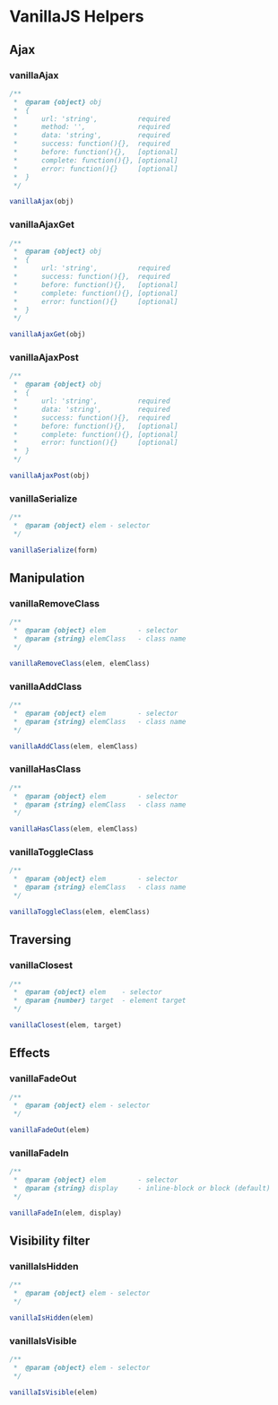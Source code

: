 # VanillaJS Helpers

## Ajax

### vanillaAjax
```javascript
/**
 *	@param {object} obj
 * 	{
 *		url: 'string',          required
 *		method: '',             required
 *		data: 'string',			required
 *		success: function(){},  required
 *		before: function(){},	[optional]
 *		complete: function(){},	[optional]
 *		error: function(){}     [optional]
 * 	}
 */

vanillaAjax(obj)
```

### vanillaAjaxGet
```javascript
/**
 *	@param {object} obj
 *	{
 *		url: 'string',          required
 *		success: function(){},  required
 *		before: function(){},	[optional]
 *		complete: function(){},	[optional]
 *		error: function(){}     [optional]
 *	}
 */

vanillaAjaxGet(obj)
```

### vanillaAjaxPost
```javascript
/**
 *	@param {object} obj
 *	{
 *		url: 'string',          required
 *		data: 'string',         required
 *		success: function(){},	required
 *		before: function(){},	[optional]
 *		complete: function(){},	[optional]
 *		error: function(){}     [optional]
 *	}
 */

vanillaAjaxPost(obj)
```

### vanillaSerialize
```javascript
/**
 *  @param {object} elem - selector
 */

vanillaSerialize(form)
```

## Manipulation

### vanillaRemoveClass
```javascript
/**
 *  @param {object} elem		- selector
 *  @param {string} elemClass	- class name
 */

vanillaRemoveClass(elem, elemClass)
```

### vanillaAddClass
```javascript
/**
 *  @param {object} elem		- selector
 *  @param {string} elemClass	- class name
 */

vanillaAddClass(elem, elemClass)
```

### vanillaHasClass
```javascript
/**
 *  @param {object} elem		- selector
 *  @param {string} elemClass	- class name
 */

vanillaHasClass(elem, elemClass)
```

### vanillaToggleClass
```javascript
/**
 *  @param {object} elem		- selector
 *  @param {string} elemClass	- class name
 */

vanillaToggleClass(elem, elemClass)
```

## Traversing

### vanillaClosest
```javascript
/**
 *  @param {object} elem    - selector
 *  @param {number} target  - element target
 */

vanillaClosest(elem, target)
```

## Effects

### vanillaFadeOut
```javascript
/**
 *  @param {object} elem - selector
 */

vanillaFadeOut(elem)
```

### vanillaFadeIn
```javascript
/**
 *	@param {object} elem 		- selector
 *	@param {string} display  	- inline-block or block (default)
 */

vanillaFadeIn(elem, display)
```

## Visibility filter

### vanillaIsHidden
```javascript
/**
 *  @param {object} elem - selector
 */

vanillaIsHidden(elem)
```

### vanillaIsVisible
```javascript
/**
 *  @param {object} elem - selector
 */

vanillaIsVisible(elem)
```